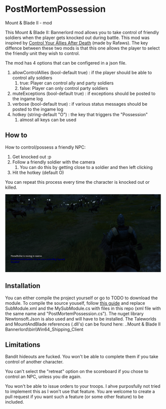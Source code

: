 # PostMortemPossession
Mount &amp; Blade II - mod

This Mount &amp; Blade II: Bannerlord mod allows you to take control of friendly soldiers when the player gets knocked out during battle.
This mod was inspired by [Control Your Allies After Death](https://www.nexusmods.com/mountandblade2bannerlord/mods/407) (made by Rafaws). The key diffence between these two mods is that this one allows the player to select the friendly unit they wish to control.

The mod has 4 options that can be configered in a json file.
1. allowControlAllies (bool-default true) : if the player should be able to control ally soldiers
   1. true: Player can control ally and party soldiers
   2. false: Player can only control party soldiers
2. muteExceptions (bool-default true) : if exceptions should be posted to the ingame log
3. verbose (bool-default true) : if various status messages should be posted to the ingame log
4. hotkey (string-default "O") : the key that triggers the "Possession"
   1. almost all keys can be used

## How to
How to control/possess a friendly NPC:
1. Get knocked out :p
2. Follow a friendly soldier with the camera
   1. You can do this by getting close to a soldier and then left clicking
3. Hit the hotkey (default O)

You can repeat this process every time the character is knocked out or killed.

![./graphic/controlCav.png](./graphic/controlCav.png)

## Installation
You can either compile the project yourself or go to TODO to download the module.
To compile the source youself, follow [this guide](https://docs.bannerlordmodding.com/_tutorials/basic-csharp-mod.html#introduction) and replace SubModule.xml and the MySubModule.cs with files in this repo (xml file with the same name and "PostMortemPossession.cs").
The nuget library Newtonsoft.Json is also used and will have to be installed. The Taleworlds and MountAndBlade references (.dll's) can be found here: ..Mount & Blade II Bannerlord\\bin\\Win64_Shipping_Client

## Limitations
Bandit hideouts are fucked. You won't be able to complete them if you take control of another character.

You can't select the "retreat" option on the scoreboard if you chose to control an NPC, unless you die again.

You won't be able to issue orders to your troops. I ahve purposfully not tried to implement this as I won't use that feature. You are welcome to create a pull request if you want such a feature (or some other feature) to be included.
